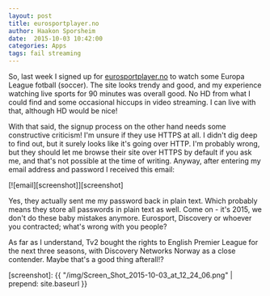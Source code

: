 ```yaml
---
layout: post
title: eurosportplayer.no
author: Haakon Sporsheim
date:  2015-10-03 10:42:00
categories: Apps
tags: fail streaming
---
```

So, last week I signed up for [eurosportplayer.no][eurosportplayer.no] to watch some Europa League fotball (soccer).
The site looks trendy and good, and my experience watching live sports for 90 minutes was overall good.
No HD from what I could find and some occasional hiccups in video streaming.
I can live with that, although HD would be nice!

With that said, the signup process on the other hand needs some constructive criticism!
I'm unsure if they use HTTPS at all.
I didn't dig deep to find out, but it surely looks like it's going over HTTP.
I'm probably wrong, but they should let me browse their site over HTTPS by default if you ask me, and that's not possible at the time of writing.
Anyway, after entering my email address and password I received this email:

[![email][screenshot]][screenshot]

Yes, they actually sent me my password back in plain text.
Which probably means they store all passwords in plain text as well.
Come on - it's 2015, we don't do these baby mistakes anymore.
Eurosport, Discovery or whoever you contracted; what's wrong with you people?

As far as I understand, Tv2 bought the rights to English Premier League for the next three seasons, with Discovery Networks Norway as a close contender.
Maybe that's a good thing afterall!?

[eurosportplayer.no]: //eurosportplayer.no
[screenshot]: {{ "/img/Screen_Shot_2015-10-03_at_12_24_06.png" | prepend: site.baseurl }}
